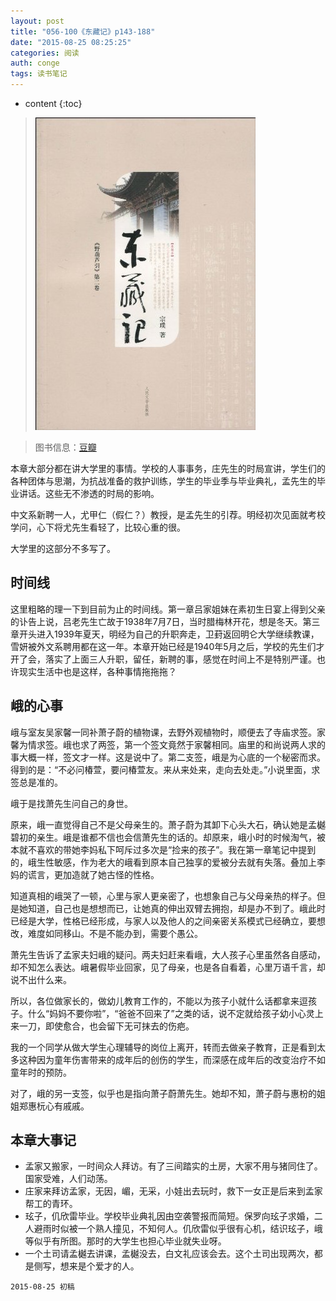 ```yaml
---
layout: post
title: "056-100《东藏记》p143-188"
date: "2015-08-25 08:25:25"
categories: 阅读
auth: conge
tags: 读书笔记
---
```

* content
{:toc}

> ![东藏记](/assets/images/阅读/118382-e8b1e9b72b080a42.jpg)

> 图书信息：[豆瓣](http://book.douban.com/subject/1014374/)

本章大部分都在讲大学里的事情。学校的人事事务，庄先生的时局宣讲，学生们的各种团体与思潮，为抗战准备的救护训练，学生的毕业季与毕业典礼，孟先生的毕业讲话。这些无不渗透的时局的影响。

中文系新聘一人，尤甲仁（假仁？）教授，是孟先生的引荐。明经初次见面就考校学问，心下将尤先生看轻了，比较心重的很。

大学里的这部分不多写了。




## 时间线

这里粗略的理一下到目前为止的时间线。第一章吕家姐妹在素初生日宴上得到父亲的讣告上说，吕老先生亡故于1938年7月7日，当时腊梅林开花，想是冬天。第三章开头进入1939年夏天，明经为自己的升职奔走，卫葑返回明仑大学继续教课，雪妍被外文系聘用都在这一年。本章开始已经是1940年5月之后，学校的先生们才开了会，落实了上面三人升职，留任，新聘的事，感觉在时间上不是特别严谨。也许现实生活中也是这样，各种事情拖拖拖？

## 峨的心事

峨与室友吴家馨一同补萧子蔚的植物课，去野外观植物时，顺便去了寺庙求签。家馨为情求签。峨也求了两签，第一个签文竟然于家馨相同。庙里的和尚说两人求的事大概一样，签文才一样。这是说中了。第二支签，峨是为心底的一个秘密而求。得到的是：“不必问椿萱，要问椿萱友。来从来处来，走向去处走。”小说里面，求签总是准的。

峨于是找萧先生问自己的身世。

原来，峨一直觉得自己不是父母亲生的。萧子蔚为其卸下心头大石，确认她是孟樾碧初的亲生。峨是谁都不信也会信萧先生的话的。却原来，峨小时的时候淘气，被本就不喜欢的带她李妈私下呵斥过多次是“捡来的孩子”。我在第一章笔记中提到的，峨生性敏感，作为老大的峨看到原本自己独享的爱被分去就有失落。叠加上李妈的谎言，更加造就了她古怪的性格。

知道真相的峨哭了一顿，心里与家人更亲密了，也想象自己与父母亲热的样子。但是她知道，自己也是想想而已，让她真的伸出双臂去拥抱，却是办不到了。峨此时已经是大学，性格已经形成，与家人以及他人的之间亲密关系模式已经确立，要想改，难度如同移山。不是不能办到，需要个愚公。

萧先生告诉了孟家夫妇峨的疑问。两夫妇赶来看峨，大人孩子心里虽然各自感动，却不知怎么表达。峨暑假毕业回家，见了母亲，也是各自看着，心里万语千言，却说不出什么来。

所以，各位做家长的，做幼儿教育工作的，不能以为孩子小就什么话都拿来逗孩子。什么“妈妈不要你啦”，“爸爸不回来了”之类的话，说不定就给孩子幼小心灵上来一刀，即使愈合，也会留下无可抹去的伤疤。

我的一个同学从做大学生心理辅导的岗位上离开，转而去做亲子教育，正是看到太多这种因为童年伤害带来的成年后的创伤的学生，而深感在成年后的改变治疗不如童年时的预防。

对了，峨的另一支签，似乎也是指向萧子蔚萧先生。她却不知，萧子蔚与惠枌的姐姐郑惠杬心有戚戚。

## 本章大事记

* 孟家又搬家，一时间众人拜访。有了三间踏实的土房，大家不用与猪同住了。国家受难，人们动荡。
* 庄家来拜访孟家，无因，嵋，无采，小娃出去玩时，救下一女正是后来到孟家帮工的青环。
* 玹子，仉欣雷毕业。学校毕业典礼因由空袭警报而简短。保罗向玹子求婚，二人避雨时似被一个熟人撞见，不知何人。仉欣雷似乎很有心机，结识玹子，峨等似乎有所图。那时的大学生也担心毕业就失业呀。
* 一个土司请孟樾去讲课，孟樾没去，白文礼应该会去。这个土司出现两次，都是侧写，想来是个爱才的人。

```
2015-08-25 初稿
```

